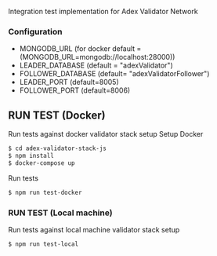 Integration test implementation for Adex Validator Network

### Configuration

- MONGODB_URL (for docker default =(MONGODB_URL=mongodb://localhost:28000))
- LEADER_DATABASE (default = "adexValidator")
- FOLLOWER_DATABASE (default= "adexValidatorFollower")
- LEADER_PORT (default=8005)
- FOLLOWER_PORT (default=8006)

## RUN TEST (Docker)

Run tests against docker validator stack setup
Setup Docker
```bash
$ cd adex-validator-stack-js
$ npm install
$ docker-compose up
```
Run tests
```bash
$ npm run test-docker
```

### RUN TEST (Local machine)
Run tests against local machine validator stack setup

```bash
$ npm run test-local
```